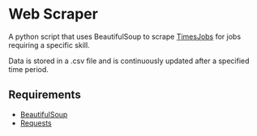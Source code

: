 # Web Scraper
A python script that uses BeautifulSoup to scrape [TimesJobs](https://www.timesjobs.com/) for jobs requiring a specific skill.

Data is stored in a .csv file and is continuously updated after a specified time period.


## Requirements
- [BeautifulSoup](https://pypi.org/project/beautifulsoup4/)
- [Requests](https://pypi.org/project/requests/)
